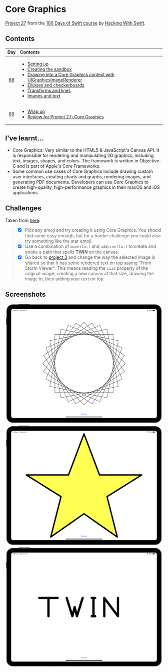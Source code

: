 # Core Graphics

[Project 27](https://www.hackingwithswift.com/read/27/overview) from the [100 Days of Swift course](https://www.hackingwithswift.com/100) by [Hacking With Swift](https://www.hackingwithswift.com/).

## Contents

|                      Day                      | Contents                                                                                                                                                                                                                                                                                                                                                                                                                                                                                                                   |
|:---------------------------------------------:|:---------------------------------------------------------------------------------------------------------------------------------------------------------------------------------------------------------------------------------------------------------------------------------------------------------------------------------------------------------------------------------------------------------------------------------------------------------------------------------------------------------------------------|
| [88](https://www.hackingwithswift.com/100/88) | <ul><li>[Setting up](https://www.hackingwithswift.com/read/27/1/setting-up)</li><li>[Creating the sandbox](https://www.hackingwithswift.com/read/27/2)</li><li>[Drawing into a Core Graphics context with UIGraphicsImageRenderer](https://www.hackingwithswift.com/read/27/3)</li><li>[Ellipses and checkerboards](https://www.hackingwithswift.com/read/27/4)</li><li>[Transforms and lines](https://www.hackingwithswift.com/read/27/5)</li><li>[Images and text](https://www.hackingwithswift.com/read/27/6)</li></ul> |
| [89](https://www.hackingwithswift.com/100/89) | <ul><li>[Wrap up](https://www.hackingwithswift.com/read/27/7)</li><li>[Review for Project 27: Core Graphics](https://www.hackingwithswift.com/review/hws/project-27-core-graphics)</li></ul>                                                                                                                                                                                                                                                                                                                               |

## I've learnt...

- Core Graphics: Very similar to the HTML5 & JavaScript's Canvas API.  It is responsible for rendering and manipulating 2D graphics, including text, images, shapes, and colors. The framework is written in Objective-C and is part of Apple's Core Frameworks.
- Some common use cases of Core Graphics include drawing custom user interfaces, creating charts and graphs, rendering images, and generating PDF documents. Developers can use Core Graphics to create high-quality, high-performance graphics in their macOS and iOS applications.

## Challenges

Taken from [here](https://www.hackingwithswift.com/read/27/7):

>- [x] Pick any emoji and try creating it using Core Graphics. You should find some easy enough, but for a harder challenge you could also try something like the star emoji.
>- [x] Use a combination of `move(to:)` and `addLine(to:)` to create and stroke a path that spells **TWIN** on the canvas.
>- [x] Go back to [project 3](https://github.com/HenestrosaConH/100-days-of-swift/tree/main/Courses/03-SocialMedia) and change the way the selected image is shared so that it has some rendered text on top saying “From Storm Viewer”. This means reading the `size` property of the original image, creating a new canvas at that size, drawing the image in, then adding your text on top.

## Screenshots

![Figure](./Screenshots/1.png)
![Star (challenge 1)](./Screenshots/2.png)
![Twin text (challenge 2)](./Screenshots/3.png)